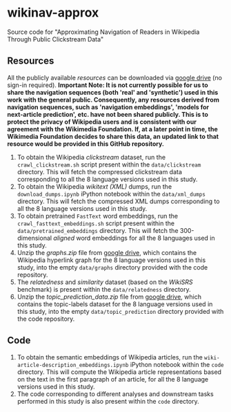 # wikinav-approx
Source code for "Approximating Navigation of Readers in Wikipedia Through Public Clickstream Data"

## Resources

All the publicly available *resources* can be downloaded via [google drive](https://drive.google.com/drive/folders/135p_Ufo18Z19TvHh9oPGRE0xCs0X2Od3?usp=sharing) (no sign-in required).
**Important Note: It is not currently possible for us to share the navigation sequences (both 'real' and 'synthetic') used in this work with the general public. Consequently, any resources derived from navigation sequences, such as 'navigation embeddings', 'models for next-article prediction', etc. have not been shared publicly. This is to protect the privacy of Wikipedia users and is consistent with our agreement with the Wikimedia Foundation. If, at a later point in time, the Wikimedia Foundation decides to share this data, an updated link to that resource would be provided in this GitHub repository.**

1. To obtain the Wikipedia *clickstream* dataset, run the `crawl_clickstream.sh` script present within the `data/clickstream` directory. This will fetch the compressed clickstream data corresponding to all the 8 language versions used in this study.
2. To obtain the Wikipedia *wikitext (XML)* dumps, run the `download_dumps.ipynb` iPython notebook within the `data/xml_dumps` directory. This will fetch the compressed XML dumps corresponding to all the 8 language versions used in this study.
3. To obtain pretrained `FastText` word embeddings, run the `crawl_fasttext_embeddings.sh` script present within the `data/pretrained_embeddings` directory. This will fetch the 300-dimensional *aligned* word embeddings for all the 8 languages used in this study.
4. Unzip the *graphs.zip* file from [google drive](https://drive.google.com/drive/folders/135p_Ufo18Z19TvHh9oPGRE0xCs0X2Od3?usp=sharing), which contains the Wikipedia hyperlink graph for the 8 language versions used in this study, into the empty `data/graphs` directory provided with the code repository.
5. The *relatedness* and *similarity* dataset (based on the *WikiSRS* benchmark) is present within the `data/relatedness` directory.
6. Unzip the *topic_prediction_data.zip* file from [google drive](https://drive.google.com/drive/folders/135p_Ufo18Z19TvHh9oPGRE0xCs0X2Od3?usp=sharing), which contains the topic-labels dataset for the 8 language versions used in this study, into the empty `data/topic_prediction` directory provided with the code repository.

## Code
1. To obtain the semantic embeddings of Wikipedia articles, run the `wiki-article-description_embeddings.ipynb` iPython notebook within the `code` directory. This will compute the Wikipedia article representations based on the text in the first paragraph of an article, for all the 8 language versions used in this study.
2. The code corresponding to different analyses and downstream tasks performed in this study is also present within the `code` directory.
